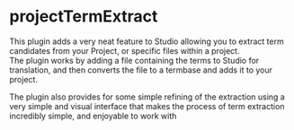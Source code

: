 # projectTermExtract

This plugin adds a very neat feature to Studio allowing you to extract term candidates from your Project, or specific files within a project.  
The plugin works by adding a file containing the terms to Studio for translation, and then converts the file to a termbase and adds it to your project.

The plugin also provides for some simple refining of the extraction using a very simple and visual interface that makes the process of term extraction incredibly simple, and enjoyable to work with
